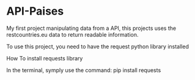 # API-Paises
My first project manipulating data from a API, this projects uses the restcountries.eu data to return readable information.

To use this project, you need to have the request python library installed

How To install requests library

In the terminal, symply use the command:
  pip install requests
  
